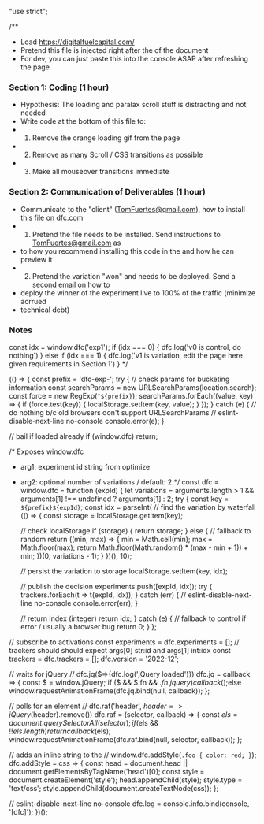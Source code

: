 "use strict";

/**
 * Load https://digitalfuelcapital.com/
 * Pretend this file is injected right after the <head> of the document
 * For dev, you can just paste this into the console ASAP after refreshing the page

 ### Section 1: Coding (1 hour) ###
 * Hypothesis: The loading and paralax scroll stuff is distracting and not needed
 * Write code at the bottom of this file to:
 * 1) Remove the orange loading gif from the page
 * 2) Remove as many Scroll / CSS transitions as possible
 * 3) Make all mouseover transitions immediate

 ### Section 2: Communication of Deliverables (1 hour) ###
 * Communicate to the "client" (TomFuertes@gmail.com), how to install this file on dfc.com
 * 1) Pretend the file needs to be installed. Send instructions to TomFuertes@gmail.com as
 *    to how you recommend installing this code in the <head> and how he can preview it
 * 2) Pretend the variation "won" and needs to be deployed. Send a second email on how to
 *    deploy the winner of the experiment live to 100% of the traffic (minimize acrrued
 *    technical debt)

 ### Notes ###
 const idx = window.dfc('exp1');
 if (idx === 0) {
    dfc.log('v0 is control, do nothing')
 } else if (idx === 1) {
    dfc.log('v1 is variation, edit the page here given requirements in Section 1')
 }
 */

(() => {
  const prefix = 'dfc-exp-';
  try {
    // check params for bucketing information
    const searchParams = new URLSearchParams(location.search);
    const force = new RegExp(`^${prefix}`);
    searchParams.forEach((value, key) => {
      if (force.test(key)) {
        localStorage.setItem(key, value);
      }
    });
  } catch (e) {
    // do nothing b/c old browsers don't support URLSearchParams
    // eslint-disable-next-line no-console
    console.error(e);
  }

  // bail if loaded already
  if (window.dfc) return;

  /* Exposes window.dfc
   * arg1: experiment id string from optimize
   * arg2: optional number of variations / default: 2
   */
  const dfc = window.dfc = function (expId) {
    let variations = arguments.length > 1 && arguments[1] !== undefined ? arguments[1] : 2;
    try {
      const key = `${prefix}${expId}`;
      const idx = parseInt(
      // find the variation by waterfall
      (() => {
        const storage = localStorage.getItem(key);

        // check localStorage
        if (storage) {
          return storage;
        } else {
          // fallback to random
          return ((min, max) => {
            min = Math.ceil(min);
            max = Math.floor(max);
            return Math.floor(Math.random() * (max - min + 1)) + min;
          })(0, variations - 1);
        }
      })(), 10);

      // persist the variation to storage
      localStorage.setItem(key, idx);

      // publish the decision
      experiments.push([expId, idx]);
      try {
        trackers.forEach(t => t(expId, idx));
      } catch (err) {
        // eslint-disable-next-line no-console
        console.error(err);
      }

      // return index (integer)
      return idx;
    } catch (e) {
      // fallback to control if error / usually a browser bug
      return 0;
    }
  };

  // subscribe to activations
  const experiments = dfc.experiments = [];
  // trackers should should expect args[0] str:id and args[1] int:idx
  const trackers = dfc.trackers = [];
  dfc.version = '2022-12';

  // waits for jQuery
  // dfc.jq($=>{dfc.log('jQuery loaded')})
  dfc.jq = callback => {
    const $ = window.jQuery;
    if ($ && $.fn && $.fn.jquery) callback($);else window.requestAnimationFrame(dfc.jq.bind(null, callback));
  };

  // polls for an element
  // dfc.raf('header', $header => jQuery($header).remove())
  dfc.raf = (selector, callback) => {
    const $els = document.querySelectorAll(selector);
    if ($els && !!$els.length) return callback($els);
    window.requestAnimationFrame(dfc.raf.bind(null, selector, callback));
  };

  // adds an inline string to the <head>
  // window.dfc.addStyle(`.foo { color: red; }`);
  dfc.addStyle = css => {
    const head = document.head || document.getElementsByTagName('head')[0];
    const style = document.createElement('style');
    head.appendChild(style);
    style.type = 'text/css';
    style.appendChild(document.createTextNode(css));
  };

  // eslint-disable-next-line no-console
  dfc.log = console.info.bind(console, '[dfc]');
})();
